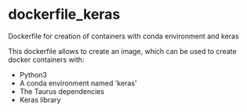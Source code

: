 # dockerfile_keras
Dockerfile for creation of containers with conda environment and keras

This dockerfile allows to create an image, which can be used to create docker containers with:
- Python3
- A conda environment named 'keras'
- The Taurus dependencies
- Keras library
